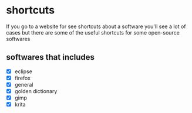 # shortcuts
If you go to a website for see shortcuts about a software you'll see a lot of cases but there are some of the useful shortcuts for some open-source softwares

## softwares that includes
- [x] eclipse
- [x] firefox
- [x] general
- [x] golden dictionary
- [x] gimp
- [x] krita

